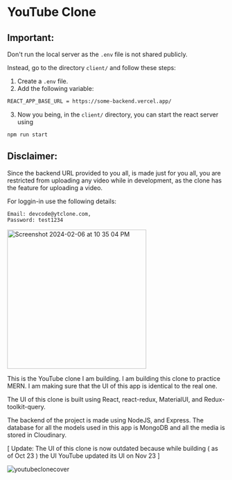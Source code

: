# YouTube Clone

## Important:
Don't run the local server as the `.env` file is not shared publicly.

Instead, go to the directory `client/` and follow these steps:
1. Create a `.env` file.
2. Add the following variable:
```sh
REACT_APP_BASE_URL = https://some-backend.vercel.app/
```
3. Now you being, in the `client/` directory, you can start the react server using
```sh
npm run start
```

## Disclaimer:
Since the backend URL provided to you all, is made just for you all, you are restricted from uploading any video while in development, as the clone has the feature for uploading a video.

For loggin-in use the following details:
```sh
Email: devcode@ytclone.com,
Password: test1234
```
<img width="321" alt="Screenshot 2024-02-06 at 10 35 04 PM" src="https://github.com/Dev-Code24/YouTube-clone/assets/97425135/19fe2dde-82e6-4c18-8636-cd71eb1bdab2">




This is the YouTube clone I am building.
I am building this clone to practice MERN. I am making sure that the UI of this app is identical to the real one.

The UI of this clone is built using React, react-redux, MaterialUI, and Redux-toolkit-query.

The backend of the project is made using NodeJS, and Express. The database for all the models used in this app is MongoDB and all the media is stored in Cloudinary.

[ Update: The UI of this clone is now outdated because while building ( as of Oct 23 ) the UI YouTube updated its UI on Nov 23 ]

![youtubeclonecover](https://github.com/Dev-Code24/YouTube-clone/assets/97425135/f95c3444-b65d-4150-a87e-3ef409568b51)
